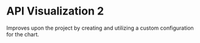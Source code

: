 # API Visualization 2

Improves upon the project by creating and utilizing a custom configuration for
the chart.

